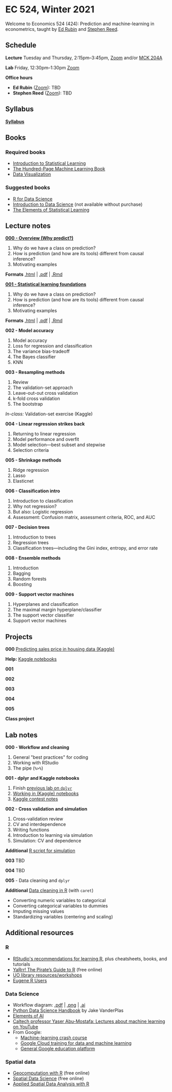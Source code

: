 
# EC 524, Winter 2021

Welcome to Economics 524 (424): Prediction and machine-learning in econometrics, taught by [Ed Rubin](https://edrub.in) and [Stephen Reed](https://economics.uoregon.edu/profile/sreed2/).

## Schedule

**Lecture** Tuesday and Thursday, 2:15pm–3:45pm, [Zoom](https://canvas.uoregon.edu/courses/174618/external_tools/1449) and/or [MCK 204A](https://map.uoregon.edu/7e11b9d41)

**Lab** Friday, 12:30pm–1:30pm [Zoom](https://canvas.uoregon.edu/courses/174618/external_tools/1449)

**Office hours**

- **Ed Rubin** ([Zoom](https://canvas.uoregon.edu/courses/174618/external_tools/1449)): TBD
- **Stephen Reed** ([Zoom](https://canvas.uoregon.edu/courses/174618/external_tools/1449)): TBD

## Syllabus

[**Syllabus**](https://raw.githack.com/edrubin/EC524W21/master/syllabus/syllabus.pdf)

## Books

### Required books

- [Introduction to Statistical Learning](https://www-bcf.usc.edu/~gareth/ISL/)
- [The Hundred-Page Machine Learning Book](http://themlbook.com/)
- [Data Visualization](https://socviz.co/)

### Suggested books

- [R for Data Science](https://r4ds.had.co.nz/)
- [Introduction to Data Science](https://www.springer.com/us/book/9783319500164) (not available without purchase)
- [The Elements of Statistical Learning](http://web.stanford.edu/~hastie/ElemStatLearn/)

## Lecture notes

[**000 - Overview (Why predict?)**](https://raw.githack.com/edrubin/EC524W21/master/lecture/000/000-slides.html)

1. Why do we have a class on prediction?
2. How is prediction (and how are its tools) different from causal inference?
3. Motivating examples

**Formats** [.html](https://raw.githack.com/edrubin/EC524W21/master/lecture/000/000-slides.html) | [.pdf](https://raw.githack.com/edrubin/EC524W21/master/lecture/000/000-slides.pdf) | [.Rmd](https://raw.githack.com/edrubin/EC524W21/master/lecture/000/000-slides.Rmd)

[**001 - Statistical learning foundations**](https://raw.githack.com/edrubin/EC524W21/master/lecture/001/001-slides.html)

1. Why do we have a class on prediction?
2. How is prediction (and how are its tools) different from causal inference?
3. Motivating examples

**Formats** [.html](https://raw.githack.com/edrubin/EC524W21/master/lecture/001/001-slides.html) | [.pdf](https://raw.githack.com/edrubin/EC524W21/master/lecture/001/001-slides.pdf) | [.Rmd](https://raw.githack.com/edrubin/EC524W21/master/lecture/001/001-slides.Rmd)

**002 - Model accuracy**
<!-- [**002 - Model accuracy**](https://raw.githack.com/edrubin/EC524W21/master/lecture/002/002-slides.html) -->

1. Model accuracy
1. Loss for regression and classification
1. The variance bias-tradeoff
1. The Bayes classifier
1. KNN

<!-- **Formats** [.html](https://raw.githack.com/edrubin/EC524W21/master/lecture/002/002-slides.html) | [.pdf](https://raw.githack.com/edrubin/EC524W21/master/lecture/002/002-slides.pdf) | [.Rmd](https://raw.githack.com/edrubin/EC524W21/master/lecture/002/002-slides.Rmd) -->

**003 - Resampling methods**
<!-- [**003 - Resampling methods**](https://raw.githack.com/edrubin/EC524W21/master/lecture/003/003-slides.html) -->

1. Review
1. The validation-set approach
1. Leave-out-out cross validation
1. k-fold cross validation
1. The bootstrap

*In-class:* Validation-set exercise (Kaggle)
<!-- [*In-class:* Validation-set exercise (Kaggle)](https://www.kaggle.com/edwardarubin/ec524-lecture-003/) -->

<!-- **Formats** [.html](https://raw.githack.com/edrubin/EC524W21/master/lecture/003/003-slides.html) | [.pdf](https://raw.githack.com/edrubin/EC524W21/master/lecture/003/003-slides.pdf) | [.Rmd](https://raw.githack.com/edrubin/EC524W21/master/lecture/003/003-slides.Rmd) -->

**004 - Linear regression strikes back**
<!-- [**004 - Linear regression strikes back**](https://raw.githack.com/edrubin/EC524W21/master/lecture/004/004-slides.html) -->

1. Returning to linear regression
1. Model performance and overfit
1. Model selection—best subset and stepwise
1. Selection criteria

<!-- **Formats** [.html](https://raw.githack.com/edrubin/EC524W21/master/lecture/004/004-slides.html) | [.pdf](https://raw.githack.com/edrubin/EC524W21/master/lecture/004/004-slides.pdf) | [.Rmd](https://raw.githack.com/edrubin/EC524W21/master/lecture/004/004-slides.Rmd) -->

**005 - Shrinkage methods**
<!-- [**005 - Shrinkage methods**](https://raw.githack.com/edrubin/EC524W21/master/lecture/005/005-slides.html) -->

1. Ridge regression
1. Lasso
1. Elasticnet

<!-- **Formats** [.html](https://raw.githack.com/edrubin/EC524W21/master/lecture/005/005-slides.html) | [.pdf](https://raw.githack.com/edrubin/EC524W21/master/lecture/005/005-slides.pdf) | [.Rmd](https://raw.githack.com/edrubin/EC524W21/master/lecture/005/005-slides.Rmd) -->

**006 - Classification intro**
<!-- [**006 - Classification intro**](https://raw.githack.com/edrubin/EC524W21/master/lecture/006/006-slides.html) -->

1. Introduction to classification
1. Why not regression?
1. But also: Logistic regression
1. Assessment: Confusion matrix, assessment criteria, ROC, and AUC

<!-- **Formats** [.html](https://raw.githack.com/edrubin/EC524W21/master/lecture/006/006-slides.html) | [.pdf](https://raw.githack.com/edrubin/EC524W21/master/lecture/006/006-slides.pdf) | [.Rmd](https://raw.githack.com/edrubin/EC524W21/master/lecture/006/006-slides.Rmd) -->

**007 - Decision trees**
<!-- [**007 - Decision trees**](https://raw.githack.com/edrubin/EC524W21/master/lecture/007/007-slides.html) -->

1. Introduction to trees
1. Regression trees
1. Classification trees—including the Gini index, entropy, and error rate

<!-- **Formats** [.html](https://raw.githack.com/edrubin/EC524W21/master/lecture/007/007-slides.html) | [.pdf](https://raw.githack.com/edrubin/EC524W21/master/lecture/007/007-slides.pdf) | [.Rmd](https://raw.githack.com/edrubin/EC524W21/master/lecture/007/007-slides.Rmd) -->

**008 - Ensemble methods**
<!-- [**008 - Ensemble methods**](https://raw.githack.com/edrubin/EC524W21/master/lecture/008/008-slides.html) -->

1. Introduction
1. Bagging
1. Random forests
1. Boosting

<!-- **Formats** [.html](https://raw.githack.com/edrubin/EC524W21/master/lecture/008/008-slides.html) | [.pdf](https://raw.githack.com/edrubin/EC524W21/master/lecture/008/008-slides.pdf) | [.Rmd](https://raw.githack.com/edrubin/EC524W21/master/lecture/008/008-slides.Rmd) -->

**009 - Support vector machines**
<!-- [**009 - Support vector machines**](https://raw.githack.com/edrubin/EC524W21/master/lecture/009/009-slides.html) -->

1. Hyperplanes and classification
2. The maximal margin hyperplane/classifier
3. The support vector classifier
4. Support vector machines

<!-- **Formats** [.html](https://raw.githack.com/edrubin/EC524W21/master/lecture/009/009-slides.html) | [.pdf](https://raw.githack.com/edrubin/EC524W21/master/lecture/009/009-slides.pdf) | [.Rmd](https://raw.githack.com/edrubin/EC524W21/master/lecture/009/009-slides.Rmd) -->

## Projects

**000** [Predicting sales price in housing data (Kaggle)](https://github.com/edrubin/EC524W21/tree/master/projects/project-000)

**Help:** [Kaggle notebooks](https://rpubs.com/Clennon/KagNotes)

**001**
<!-- **001** [KNN and loss (Kaggle notebook)](https://www.kaggle.com/edwardarubin/ec524-knn-loss)
<br>
You will need to sign into you Kaggle account and then hit "Copy and Edit" to add the notebook to your account.
<br>
*Due* 21 January 2020 before midnight. -->

**002**
<!-- **002** [Cross validation and linear regression (Kaggle notebook)](https://www.kaggle.com/edwardarubin/ec524-cross-validation)
<br>
*Due* 04 February 2020 before midnight. -->

**003**
<!-- **003** [Model selection and shrinkage (Kaggle notebook)](https://www.kaggle.com/edwardarubin/ec524-shrinkage/)
<br>
*Due* 13 February 2020 before midnight. -->

**004**
<!-- **004** [Predicting heart disease (Kaggle competition)](https://github.com/edrubin/EC524W21/tree/master/projects/kaggle-heart-disease) | [Competition](https://www.kaggle.com/c/ec524-heart-disease/)
*Due* 20 February 2020 before midnight. -->

**005**
<!-- **005** [Classifying customer churn (Kaggle competition)](https://github.com/edrubin/EC524W21/tree/master/projects/kaggle-churn) | [Competition](https://www.kaggle.com/t/6b275809d36248e49d11bea483394c42)
*Due* In-class 27 February 2020. -->

**Class project**
<!-- [**Class project**](https://github.com/edrubin/EC524W21/tree/master/projects/class-project)
*Due* 12 March 2020 before class. -->

## Lab notes

**000 - Workflow and cleaning**
<!-- [**000 - Workflow and cleaning**](https://raw.githack.com/edrubin/EC524W21/master/lab/000-cleaning/000-slides.html) -->

1. General "best practices" for coding
2. Working with RStudio
3. The pipe (`%>%`)

<!-- **Formats** [.html](https://raw.githack.com/edrubin/EC524W21/master/lab/000-cleaning/000-slides.html) | [.pdf](https://raw.githack.com/edrubin/EC524W21/master/lab/000-cleaning/000-slides.pdf) | [.Rmd](https://raw.githack.com/edrubin/EC524W21/master/lab/000-cleaning/000-slides.Rmd) -->

**001 - dplyr and Kaggle notebooks**

1. Finish [previous lab on `dplyr`](https://raw.githack.com/edrubin/EC524W21/master/lab/000-cleaning/000-slides.html#48)
2. [Working in (Kaggle) notebooks](https://www.kaggle.com/voodoojanus/ec524-jan-17-20)
3. [Kaggle contest notes](https://rpubs.com/Clennon/KagNotes)

**002 - Cross validation and simulation**
<!-- [**002 - Cross validation and simulation**](https://raw.githack.com/edrubin/EC524W21/master/lab/002-resampling/002-slides.html) -->

1. Cross-validation review
1. CV and interdependence
1. Writing functions
1. Introduction to learning via simulation
1. Simulation: CV and dependence

<!-- **Formats** [.html](https://raw.githack.com/edrubin/EC524W21/master/lab/002-resampling/002-slides.html) | [.pdf](https://raw.githack.com/edrubin/EC524W21/master/lab/002-resampling/002-slides.pdf) | [.Rmd](https://raw.githack.com/edrubin/EC524W21/master/lab/002-resampling/002-slides.Rmd) -->

**Additional** [R script for simulation](https://raw.githack.com/edrubin/EC524W21/master/lab/002-resampling/cv-sim.R)

**003** TBD

**004** TBD

**005** - Data cleaning and `dplyr`
<!-- [**005** - Data cleaning and `dplyr`](https://raw.githack.com/CMLennon/EC524W20/master/lab/003-DPLYR-part-2-electric-boogaloo/001-slides.html#1) -->

**Additional** [Data cleaning in R](https://www.kaggle.com/edwardarubin/ec524-clean-data/) (with `caret`)

- Converting numeric variables to categorical
- Converting categorical variables to dummies
- Imputing missing values
- Standardizing variables (centering and scaling)

## Additional resources

### R

- [RStudio's recommendations for learning R](https://education.rstudio.com/learn/), plus cheatsheets, books, and tutorials
- [YaRrr! The Pirate’s Guide to R](https://bookdown.org/ndphillips/YaRrr/) (free online)
- [UO library resources/workshops](http://uoregon.libcal.com/calendar/dataservices/?cid=11979&t=g&d=0000-00-00&cal=11979,11173)
- [Eugene R Users](https://www.meetup.com/meetup-group-cwPiAlnB/)

### Data Science

- Workflow diagram: [.pdf](https://raw.githack.com/edrubin/EC524W21/master/resources/data-workflow.pdf) | [.png](https://raw.githack.com/edrubin/EC524W21/master/resources/data-workflow.pdf) | [.ai](https://raw.githack.com/edrubin/EC524W21/master/resources/data-workflow.ai)
- [Python Data Science Handbook](https://jakevdp.github.io/PythonDataScienceHandbook/) by Jake VanderPlas
- [Elements of AI](https://course.elementsofai.com/)
- [Caltech professor Yaser Abu-Mostafa: Lectures about machine learning on YouTube](https://www.youtube.com/user/caltech/search?query=Yaser+Abu-Mostafa)
- From Google:
  - [Machine-learning crash course](https://developers.google.com/machine-learning/crash-course/ml-intro)
  - [Google Cloud training for data and machine learning](https://cloud.google.com/training/data-ml)
  - [General Google education platform](https://ai.google/education/)

### Spatial data

- [Geocomputation with R](https://geocompr.robinlovelace.net) (free online)
- [Spatial Data Science](https://keen-swartz-3146c4.netlify.com) (free online)
- [Applied Spatial Data Analysis with R](https://asdar-book.org)
